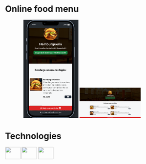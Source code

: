 <h1>Online food menu</h1>

<p align="center">
    <img src="./assets/celular.png" width="180px">
    <img src="./assets/desktop.png" width="200px">
</p>





# Technologies
<div dislplay="flex">
<img width="50px" height="40px" src="https://cdn.jsdelivr.net/gh/devicons/devicon@latest/icons/javascript/javascript-original.svg" />
<img width="50px" height="40px" src="https://cdn.jsdelivr.net/gh/devicons/devicon@latest/icons/html5/html5-original.svg" />
<img width="50px" height="40px" src="https://cdn.jsdelivr.net/gh/devicons/devicon@latest/icons/tailwindcss/tailwindcss-original.svg" />
                
</div>

